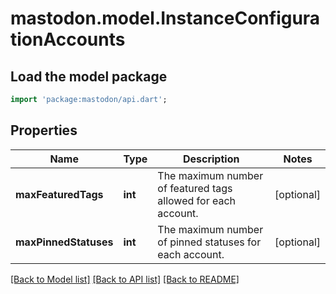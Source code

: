 # mastodon.model.InstanceConfigurationAccounts

## Load the model package
```dart
import 'package:mastodon/api.dart';
```

## Properties
Name | Type | Description | Notes
------------ | ------------- | ------------- | -------------
**maxFeaturedTags** | **int** | The maximum number of featured tags allowed for each account. | [optional] 
**maxPinnedStatuses** | **int** | The maximum number of pinned statuses for each account. | [optional] 

[[Back to Model list]](../README.md#documentation-for-models) [[Back to API list]](../README.md#documentation-for-api-endpoints) [[Back to README]](../README.md)


